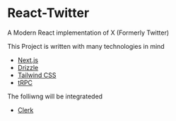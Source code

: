 # React-Twitter

A Modern React implementation of X (Formerly Twitter)

This Project is written with many technologies in mind
- [Next.js](https://nextjs.org)
- [Drizzle](https://orm.drizzle.team)
- [Tailwind CSS](https://tailwindcss.com)
- [tRPC](https://trpc.io)

The folliwng will be integrateded
- [Clerk](https://clerk.com)

